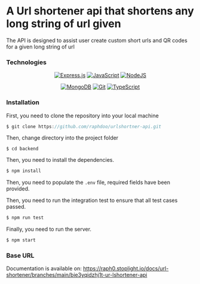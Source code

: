 # A Url shortener api that shortens any long string of url given

The API is designed to assist user create custom short urls and QR codes for a given long string of url

### Technologies

<div align="center">

  <a href="">![Express.js](https://img.shields.io/badge/express.js-%23404d59.svg?style=for-the-badge&logo=express&logoColor=%2361DAFB)</a>
  <a href="">![JavaScript](https://img.shields.io/badge/javascript-%23323330.svg?style=for-the-badge&logo=javascript&logoColor=%23F7DF1E)</a>
  <a href="">![NodeJS](https://img.shields.io/badge/node.js-6DA55F?style=for-the-badge&logo=node.js&logoColor=white)</a>
  
  
</div>

<div align="center">

  <a href="">![MongoDB](https://img.shields.io/badge/MongoDB-%234ea94b.svg?style=for-the-badge&logo=mongodb&logoColor=white)</a>
  <a href="">![Git](https://img.shields.io/badge/git-%23F05033.svg?style=for-the-badge&logo=git&logoColor=white)</a>
  [![TypeScript](https://img.shields.io/badge/TypeScript-%23007ACC.svg?style=for-the-badge&logo=typescript&logoColor=white)](#)

  
</div>


### Installation
 
First, you need to clone the repository into your local machine
```javascript
$ git clone https://github.com/raphdoo/urlshortner-api.git
```
Then, change directory into the project folder
```
$ cd backend 
```
Then, you need to install the dependencies.
```javascript
$ npm install
``` 
Then, you need to populate the `.env` file, required fields have been provided.

Then, you need to run the integration test to ensure that all test cases passed.
```java
$ npm run test
```

Finally, you need to run the server.
```java
$ npm start
```


### Base URL  



Documentation is available on: https://raph0.stoplight.io/docs/url-shortener/branches/main/bie3yqidzhj1t-ur-lshortener-api
